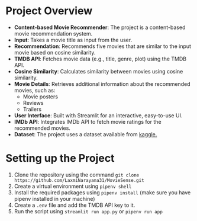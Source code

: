 # Project Overview

- **Content-based Movie Recommender**: The project is a content-based movie recommendation system.
- **Input**: Takes a movie title as input from the user.
- **Recommendation**: Recommends five movies that are similar to the input movie based on cosine similarity.
- **TMDB API**: Fetches movie data (e.g., title, genre, plot) using the TMDB API.
- **Cosine Similarity**: Calculates similarity between movies using cosine similarity.
- **Movie Details**: Retrieves additional information about the recommended movies, such as:
  - Movie posters
  - Reviews
  - Trailers
- **User Interface**: Built with Streamlit for an interactive, easy-to-use UI.
- **IMDb API**: Integrates IMDb API to fetch movie ratings for the recommended movies.
- **Dataset**: The project uses a dataset available from [kaggle.](https://www.kaggle.com/datasets/tmdb/tmdb-movie-metadata)
 

# Setting up the Project

1. Clone the repository using the command `git clone https://github.com/LaxmiNarayana31/MovieSense.git`
2. Create a virtual environment using `pipenv shell`
3. Install the required packages using `pipenv install` (make sure you have pipenv installed in your machine)
4. Create a `.env` file and add the TMDB API key to it.
5. Run the script using `streamlit run app.py` or `pipenv run app`
